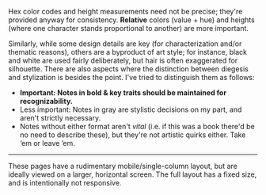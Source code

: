 Hex color codes and height measurements need not be precise; they're provided anyway for consistency. **Relative** colors (value + hue) and heights (where one character stands proportional to another) are more important.

Similarly, while some design details are key (for characterization and/or thematic reasons), others are a byproduct of art style; for instance, black and white are used fairly deliberately, but hair is often exaggerated for silhouette. There are also aspects where the distinction between diegesis and stylization is besides the point. I've tried to distinguish them as follows:

- **<span class="x">Important: </span>Notes in bold & key traits should be maintained for recognizability.**
- <span class="ni"><span class="x">Less important: </span>Notes in gray are stylistic decisions on my part, and aren't strictly necessary.</span>
- Notes without either format aren't *vital* (i.e. if this was a book there'd be no need to describe these), but they're not artistic quirks either. Take ’em or leave ’em.

----

These pages have a rudimentary mobile/single-column layout, but are ideally viewed on a larger, horizontal screen. The full layout has a fixed size, and is intentionally not responsive.